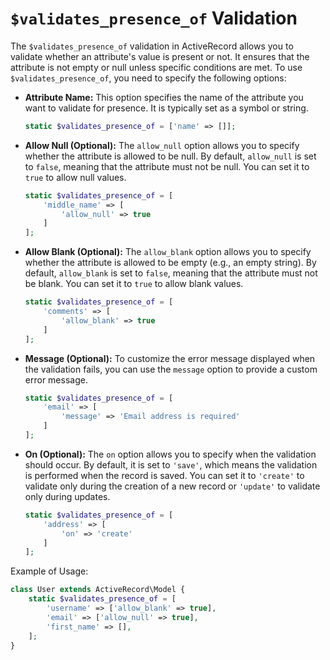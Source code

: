 # `$validates_presence_of` Validation

The `$validates_presence_of` validation in ActiveRecord allows you to validate whether an attribute's value is present or not. It ensures that the attribute is not empty or null unless specific conditions are met. To use `$validates_presence_of`, you need to specify the following options:

- **Attribute Name:** This option specifies the name of the attribute you want to validate for presence. It is typically set as a symbol or string.

    ```php
    static $validates_presence_of = ['name' => []];
    ```

- **Allow Null (Optional):** The `allow_null` option allows you to specify whether the attribute is allowed to be null. By default, `allow_null` is set to `false`, meaning that the attribute must not be null. You can set it to `true` to allow null values.

    ```php
    static $validates_presence_of = [
        'middle_name' => [
            'allow_null' => true
        ]
    ];
    ```

- **Allow Blank (Optional):** The `allow_blank` option allows you to specify whether the attribute is allowed to be empty (e.g., an empty string). By default, `allow_blank` is set to `false`, meaning that the attribute must not be blank. You can set it to `true` to allow blank values.

    ```php
    static $validates_presence_of = [
        'comments' => [
            'allow_blank' => true
        ]
    ];
    ```

- **Message (Optional):** To customize the error message displayed when the validation fails, you can use the `message` option to provide a custom error message.

    ```php
    static $validates_presence_of = [
        'email' => [
            'message' => 'Email address is required'
        ]
    ];
    ```

- **On (Optional):** The `on` option allows you to specify when the validation should occur. By default, it is set to `'save'`, which means the validation is performed when the record is saved. You can set it to `'create'` to validate only during the creation of a new record or `'update'` to validate only during updates.

    ```php
    static $validates_presence_of = [
        'address' => [
            'on' => 'create'
        ]
    ];
    ```

Example of Usage:

```php
class User extends ActiveRecord\Model {
    static $validates_presence_of = [
        'username' => ['allow_blank' => true],
        'email' => ['allow_null' => true],
        'first_name' => [],
    ];
}
